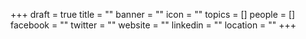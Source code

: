 +++
draft = true
title = ""
banner = ""
icon = ""
topics = []
people = []
facebook = ""
twitter = ""
website = ""
linkedin = ""
location = ""
+++
